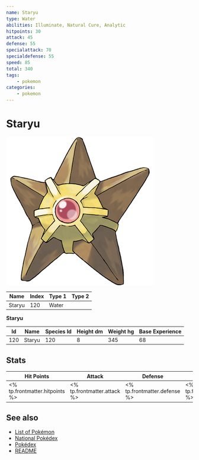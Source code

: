 ```yaml
---
name: Staryu
type: Water
abilities: Illuminate, Natural Cure, Analytic
hitpoints: 30
attack: 45
defense: 55
specialattack: 70
specialdefense: 55
speed: 85
total: 340
tags:
    - pokemon
categories:
    - pokemon
---
```


# Staryu


![Staryu](images/120.png)

| **Name** | **Index** | **Type 1** | **Type 2** |
|----|----|----|----|
| Staryu | 120 | Water  |  |

**Staryu** 




| **Id** | **Name** | **Species Id** | **Height dm** | **Weight hg** | **Base Experience** |
|--------|----------|----------------|------------|------------|---------------------|
| 120 | Staryu | 120 | 8 | 345 | 68 |



## Stats

| **Hit Points** | **Attack** | **Defense** | **Special Attack** | **Special Defense** | **Speed** | **Total** |
|----------------|------------|-------------|--------------------|---------------------|-----------|-----------|
| <% tp.frontmatter.hitpoints %> | <% tp.frontmatter.attack %> | <% tp.frontmatter.defense %> | <% tp.frontmatter.specialattack %> | <% tp.frontmatter.specialdefense %> | <% tp.frontmatter.speed %> | <% tp.frontmatter.total %> |

## See also

- [List of Pokémon](../pokemon.md)
- [National Pokédex](../national_pokedex.md)
- [Pokédex](../pokedex.md)
- [README](../README.md)
